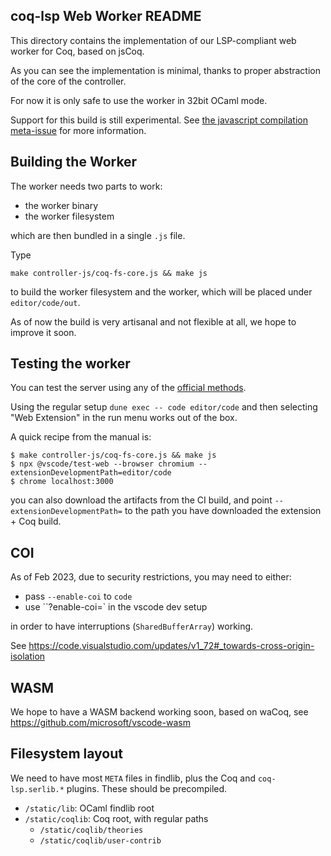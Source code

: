 ## coq-lsp Web Worker README

This directory contains the implementation of our LSP-compliant web
worker for Coq, based on jsCoq.

As you can see the implementation is minimal, thanks to proper
abstraction of the core of the controller.

For now it is only safe to use the worker in 32bit OCaml mode.

Support for this build is still experimental. See [the javascript
compilation
meta-issue](https://github.com/ejgallego/coq-lsp/issues/833) for more
information.

## Building the Worker

The worker needs two parts to work:

- the worker binary
- the worker filesystem

which are then bundled in a single `.js` file.

Type

```
make controller-js/coq-fs-core.js && make js
```
to build the worker filesystem and the worker, which will be placed under `editor/code/out`.

As of now the build is very artisanal and not flexible at all, we hope to improve it soon.

## Testing the worker

You can test the server using any of the [official methods](https://code.visualstudio.com/api/extension-guides/web-extensions#test-your-web-extension).

Using the regular setup `dune exec -- code editor/code` and then
selecting "Web Extension" in the run menu works out of the box.

A quick recipe from the manual is:

```
$ make controller-js/coq-fs-core.js && make js
$ npx @vscode/test-web --browser chromium --extensionDevelopmentPath=editor/code
$ chrome localhost:3000
```

you can also download the artifacts from the CI build, and point
`--extensionDevelopmentPath=` to the path you have downloaded the
extension + Coq build.

## COI

As of Feb 2023, due to security restrictions, you may need to either:

 - pass `--enable-coi` to `code`
 - use ``?enable-coi=` in the vscode dev setup

in order to have interruptions (`SharedBufferArray`) working.

See https://code.visualstudio.com/updates/v1_72#_towards-cross-origin-isolation

## WASM

We hope to have a WASM backend working soon, based on waCoq, see
https://github.com/microsoft/vscode-wasm

## Filesystem layout

We need to have most `META` files in findlib, plus the Coq and
`coq-lsp.serlib.*` plugins. These should be precompiled.

- `/static/lib`: OCaml findlib root
- `/static/coqlib`: Coq root, with regular paths
  + `/static/coqlib/theories`
  + `/static/coqlib/user-contrib`

